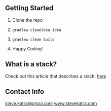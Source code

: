 ## Getting Started
1) Clone the repo
2) <pre><code>gradlew cleanIdea idea</code></pre>
3) <pre><code>gradlew clean build</code></pre>
4) Happy Coding!

## What is a stack?
Check out this article that describes a stack: [here](https://en.wikipedia.org/wiki/Stack_(abstract_data_type))

## Contact Info
steve.katra@gmail.com
www.stevekatra.com 
